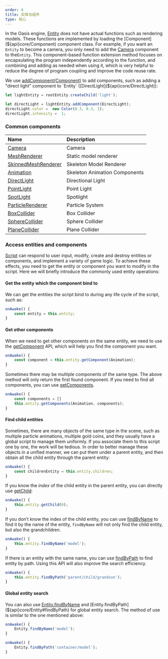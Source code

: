 ```yaml
---
order: 4
title: 实体与组件
type: 核心
---
```


In the Oasis engine, [Entity](${api}core/Entity) does not have actual functions such as rendering models. These functions are implemented by loading the [Component](${api}core/Component) component class. For example, if you want an `Entity` to become a camera, you only need to add the [Camera](${api}core/Camera) component  to the`Entity`. This component-based function extension method focuses on encapsulating the program independently according to the function, and combining and adding as needed when using it, which is very helpful to reduce the degree of program coupling and improve the code reuse rate.

We use [addComponent(Component)](${api}core/Entity#addComponent) to add components, such as adding a "direct light" component to `Entity` ([DirectLight](${api}core/DirectLight)):

```typescript
let lightEntity = rootEntity.createChild('light');

let directLight = lightEntity.addComponent(DirectLight);
directLight.color =  new Color(0.3, 0.3, 1);
directLight.intensity =  1;
```


### Common components
| Name | Description |
| :--- | :--- |
| [Camera](${api}core/Camera) | Camera |
| [MeshRenderer](${api}core/MeshRenderer) | Static model renderer |
| [SkinnedMeshRenderer](${api}core/SkinnedMeshRenderer) | Skeleton Model Renderer |
| [Animation](${api}core/Animation) | Skeleton Animation Components |
| [DirectLight](${api}core/DirectLight) | Directional Light |
| [PointLight](${api}core/PointLight) | Point Light |
| [SpotLight](${api}core/SpotLight) | Spotlight |
| [ParticleRenderer](${api}core/ParticleRenderer) | Particle System |
| [BoxCollider](${api}core/BoxCollider) | Box Collider |
| [SphereCollider](${api}core/SphereCollider) | Sphere Collider |
| [PlaneCollider](${api}core/PlaneCollider) | Plane Collider |


### Access entities and components

[Script](${docs}script-cn) can respond to user input, modify, create and destroy entities or components, and implement a variety of game logic. To achieve these effects, you need to get the entity or component you want to modify in the script. Here we will briefly introduce the commonly used entity operations:

#### Get the entity which the component bind to
We can get the entities the script bind to  during any life cycle of the script, such as:
```typescript
onAwake() {
	const entity = this.entity;
}
```
#### Get other components
When we need to get other components on the same entity, we need to use the [getComponent](${api}core/Entity#getComponent) API, which will help you find the component you want.

```typescript
onAwake() {
	const component = this.entity.getComponent(Animation);
}
```

Sometimes there may be multiple components of the same type. The above method will only return the first found component. If you need to find all components, you can use [getComponents](${api}core/Entity#getComponents).

```typescript
onAwake() {
 	const components = []
	this.entity.getComponents(Animation, components);
}
```

#### Find child entities
Sometimes, there are many objects of the same type in the scene, such as multiple particle animations, multiple gold coins, and they usually have a global script to manage them uniformly. If you associate them to this script one by one, the work will be tedious. In order to better manage these objects in a unified manner, we can put them under a parent entity, and then obtain all the child entity through the parent entity:

```typescript
onAwake() {
	const childrenEntity = this.entity.children;
}
```

If you know the *index* of the child entity in the parent entity, you can directly use [getChild](${api}core/Entity#getChild):

```typescript
onAwake() {
	this.entity.getChild(0);
}
```

If you don’t know the index of the child entity, you can use [findByName](${api}core/Entity#findByName) to find it by the name of the entity, `findByName` will not only find the child entity, but also the grandchildren.

```typescript
onAwake() {
	this.entity.findByName('model');
}
```

If there is an entity with the same name, you can use [findByPath](${api}core/Entity#findByPath) to find entity by path. Using this API will also improve the search efficiency.

```typescript
onAwake() {
	this.entity.findByPath('parent/child/grandson');
}
```

#### Global entity search

You can also use [Entity.findByName](${api}core/Entity#findByName) and [Entity.findByPath](${api}core/Entity#findByPath) for global entity search. The method of use is similar to the one mentioned above:

```typescript
onAwake() {
	Entity.findByName('model');
}
```
```typescript
onAwake() {
	Entity.findByPath('container/model');
}
```


